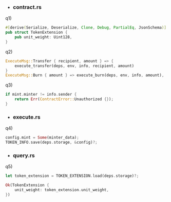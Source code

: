 * ### contract.rs
q1)
```rust
#[derive(Serialize, Deserialize, Clone, Debug, PartialEq, JsonSchema)]
pub struct TokenExtension {
    pub unit_weight: Uint128,
}
```

q2)
```rust
ExecuteMsg::Transfer { recipient, amount } => {
    execute_transfer(deps, env, info, recipient, amount)
}
ExecuteMsg::Burn { amount } => execute_burn(deps, env, info, amount),
```

q3)
```rust
if mint.minter != info.sender {
    return Err(ContractError::Unauthorized {});
}
```

* ### execute.rs
q4)
```rust
config.mint = Some(minter_data);
TOKEN_INFO.save(deps.storage, &config)?;
```

* ### query.rs
q5)
```rust
let token_extension = TOKEN_EXTENSION.load(deps.storage)?;

Ok(TokenExtension {
    unit_weight: token_extension.unit_weight,
})
```
